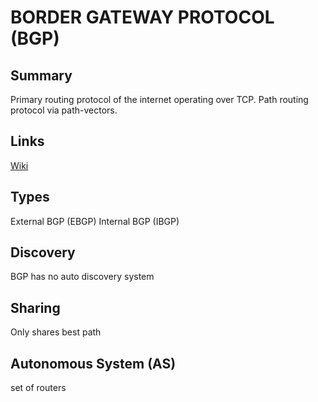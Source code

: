 # BORDER GATEWAY PROTOCOL (BGP)

## Summary
Primary routing protocol of the internet operating over TCP.
Path routing protocol via path-vectors.

## Links
[Wiki](https://en.wikipedia.org/wiki/Border_Gateway_Protocol)

## Types
External BGP (EBGP)
Internal BGP (IBGP)

## Discovery
BGP has no auto discovery system

## Sharing
Only shares best path

## Autonomous System (AS)
set of routers
